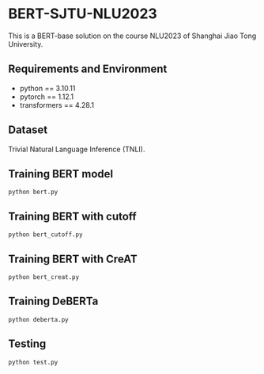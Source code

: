 # BERT-SJTU-NLU2023
This is a BERT-base solution on the course NLU2023 of Shanghai Jiao Tong University.

## Requirements and Environment
- python == 3.10.11
- pytorch == 1.12.1
- transformers == 4.28.1

## Dataset
Trivial Natural Language Inference (TNLI).

## Training BERT model
```
python bert.py
```
## Training BERT with cutoff
```
python bert_cutoff.py
```
## Training BERT with CreAT
```
python bert_creat.py
```
## Training DeBERTa
```
python deberta.py
```

## Testing
```
python test.py
```
